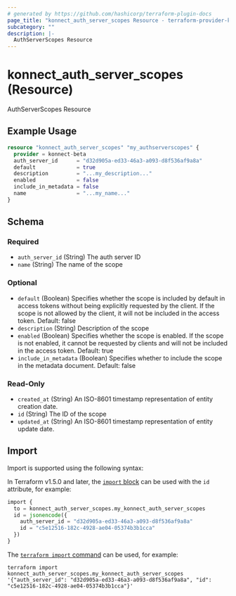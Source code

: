 ```yaml
---
# generated by https://github.com/hashicorp/terraform-plugin-docs
page_title: "konnect_auth_server_scopes Resource - terraform-provider-konnect-beta"
subcategory: ""
description: |-
  AuthServerScopes Resource
---
```


# konnect_auth_server_scopes (Resource)

AuthServerScopes Resource

## Example Usage

```terraform
resource "konnect_auth_server_scopes" "my_authserverscopes" {
  provider = konnect-beta
  auth_server_id      = "d32d905a-ed33-46a3-a093-d8f536af9a8a"
  default             = true
  description         = "...my_description..."
  enabled             = false
  include_in_metadata = false
  name                = "...my_name..."
}
```

<!-- schema generated by tfplugindocs -->
## Schema

### Required

- `auth_server_id` (String) The auth server ID
- `name` (String) The name of the scope

### Optional

- `default` (Boolean) Specifies whether the scope is included by default in access tokens without being explicitly requested by the client. If the scope is not allowed by the client, it will not be included in the access token. Default: false
- `description` (String) Description of the scope
- `enabled` (Boolean) Specifies whether the scope is enabled. If the scope is not enabled, it cannot be requested by clients and will not be included in the access token. Default: true
- `include_in_metadata` (Boolean) Specifies whether to include the scope in the metadata document. Default: false

### Read-Only

- `created_at` (String) An ISO-8601 timestamp representation of entity creation date.
- `id` (String) The ID of the scope
- `updated_at` (String) An ISO-8601 timestamp representation of entity update date.

## Import

Import is supported using the following syntax:

In Terraform v1.5.0 and later, the [`import` block](https://developer.hashicorp.com/terraform/language/import) can be used with the `id` attribute, for example:

```terraform
import {
  to = konnect_auth_server_scopes.my_konnect_auth_server_scopes
  id = jsonencode({
    auth_server_id = "d32d905a-ed33-46a3-a093-d8f536af9a8a"
    id = "c5e12516-182c-4928-ae04-05374b3b1cca"
  })
}
```

The [`terraform import` command](https://developer.hashicorp.com/terraform/cli/commands/import) can be used, for example:

```shell
terraform import konnect_auth_server_scopes.my_konnect_auth_server_scopes '{"auth_server_id": "d32d905a-ed33-46a3-a093-d8f536af9a8a", "id": "c5e12516-182c-4928-ae04-05374b3b1cca"}'
```

